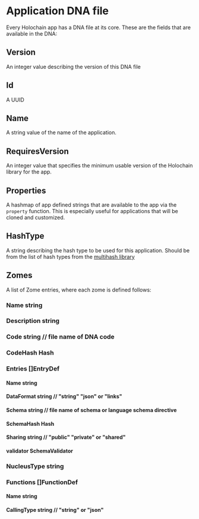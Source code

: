 # Application DNA file
Every Holochain app has a DNA file at its core.  These are the fields that are available in the DNA:

## Version
An integer value describing the version of this DNA file

## Id
A UUID

## Name
A string value of the name of the application.

## RequiresVersion
An integer value that specifies the minimum usable version of the Holochain library for the app.

## Properties
A hashmap of app defined strings that are available to the app via the `property` function.  This is especially useful for applications that will be cloned and customized.

## HashType
A string describing the hash type to be used for this application.  Should be from the list of hash types from the [multihash library](http://multiformats.io/multihash/)

## Zomes
A list of Zome entries, where each zome is defined follows:

###	Name        string
###	Description string
###	Code        string // file name of DNA code
###	CodeHash    Hash
###	Entries     []EntryDef
####	Name       string
####	DataFormat string // "string" "json" or "links"
####	Schema     string // file name of schema or language schema directive
####	SchemaHash Hash
####	Sharing    string // "public" "private" or "shared"
####	validator  SchemaValidator
###	NucleusType string
###	Functions   []FunctionDef
####	Name        string
####	CallingType string // "string" or "json"

